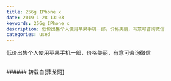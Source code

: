 ```yaml
---
title: 256g IPhone x
date: 2019-1-28 13:03
keywords: 256g IPhone x
description: 低价出售个人使用苹果手机一部，价格美丽，有意可咨询微信   
categories: used
---
```

<td class="t_f" id="postmessage_2828639">

低价出售个人使用苹果手机一部，价格美丽，有意可咨询微信   <br/>
<img alt="" border="0" class="zoom" data-cf-modified-227ed2a9a07d45a068fd0578-="" file="http://www.flw.ph/data/appbyme/upload/image/201901/28/41PDpyXNC5zo.jpg" id="aimg_Eszsh" lazyloadthumb="1" onclick="" onmouseover="" src="http://www.flw.ph/data/appbyme/upload/image/201901/28/41PDpyXNC5zo.jpg"/><br/>
<br/>
</td>
###### 转载自[菲龙网]